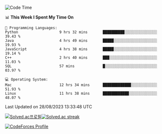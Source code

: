 
<!--START_SECTION:waka-->
![Code Time](http://img.shields.io/badge/Code%20Time-2%2C974%20hrs%2015%20mins-blue)

📊 **This Week I Spent My Time On** 

```text
💬 Programming Languages: 
Python                   9 hrs 32 mins       ██████████░░░░░░░░░░░░░░░   39.43 % 
Java                     4 hrs 49 mins       █████░░░░░░░░░░░░░░░░░░░░   19.93 % 
JavaScript               4 hrs 38 mins       █████░░░░░░░░░░░░░░░░░░░░   19.14 % 
C++                      2 hrs 40 mins       ███░░░░░░░░░░░░░░░░░░░░░░   11.03 % 
SQL                      57 mins             █░░░░░░░░░░░░░░░░░░░░░░░░   03.97 % 

💻 Operating System: 
Mac                      12 hrs 34 mins      █████████████░░░░░░░░░░░░   51.93 % 
Linux                    11 hrs 38 mins      ████████████░░░░░░░░░░░░░   48.07 % 
```


 Last Updated on 28/08/2023 13:33:48 UTC
<!--END_SECTION:waka-->


[![Solved.ac프로필](http://mazassumnida.wtf/api/generate_badge?boj=hckim96)](https://solved.ac/hckim96)[![Solved.ac streak](http://mazandi.herokuapp.com/api?handle=hckim96&theme=dark)](https://solved.ac/hckim96)


[![CodeForces Profile](https://cf.leed.at?id=hckim96)](https://codeforces.com/profile/hckim96)

